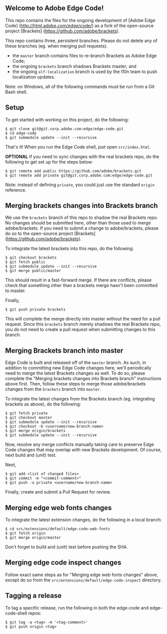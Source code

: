 Welcome to Adobe Edge Code!
---------------------------

This repo contains the files for the ongoing development of [Adobe Edge Code] (http://html.adobe.com/edge/code/) as a fork of the open-source project [Brackets] (https://github.com/adobe/brackets).

This repo contains three, persistent branches.  Please do not delete any of these branches (eg. when merging pull requests).
- the `master` branch contains files to re-branch Brackets as Adobe Edge Code;
- the ongoing `brackets` branch shadows Brackets master; and
- the ongoing `alf-localization` branch is used by the l10n team to push localization updates.

Note: on Windows, all of the following commands must be run from a Git Bash shell.

## Setup

To get started with working on this project, do the following:

    $ git clone git@git.corp.adobe.com:edge/edge-code.git
    $ cd edge-code
    $ git submodule update --init --recursive

That's it!  When you run the Edge Code shell, just open `src/index.html`.

**OPTIONAL** If you need to sync changes with the real brackets repo, do the following to get set up for the steps below:

    $ git remote add public https://github.com/adobe/brackets.git
    $ git remote add private git@git.corp.adobe.com:edge/edge-code.git

Note: instead of defining `private`, you could just use the standard `origin` reference.

## Merging brackets changes into Brackets branch

We use the `brackets` branch of this repo to shadow the real Brackets repo.  No changes should be submitted here, other than those used to merge adobe/brackets.  If you need to submit a change to adobe/brackets, please do so to the open-source project [Brackets] (https://github.com/adobe/brackets).

To integrate the latest brackets into this repo, do the following:

    $ git checkout brackets
    $ git fetch public
    $ git submodule update --init --recursive
    $ git merge public/master
    
This should result in a fast-forward merge.  If there are conflicts, please check that something other than a brackets merge hasn't been committed to master.

Finally, 

    $ git push private brackets

This will complete the merge directly into master without the need for a pull request.  Since this `brackets` branch merely shadows the real Brackets repo, you do not need to create a pull request when submitting changes to this branch.

## Merging Brackets branch into master

Edge Code is built and released off of the `master` branch.  As such, in addition to committing new Edge Code changes here, we'll periodically need to merge the latest Brackets changes as well.  To do so, please complete the "Merging brackets changes into Brackets branch" instructions above first.  Then, follow these steps to merge those adobe/brackets changes from the `brackets` branch into `master`.

To integrate the latest changes from the Brackets branch (eg. integrating brackets as above), do the following:

    $ git fetch private
    $ git checkout master
    $ git submodule update --init --recursive
    $ git checkout -b <username/new-branch-name>
    $ git merge origin/brackets
    $ git submodule update --init --recursive
    
Now, resolve any merge conflicts manually taking care to preserve Edge Code changes that may overlap with new Brackets development.  Of course, next build and (unit) test.

Next,

    $ git add <list of changed files>
    $ git commit -m "<commit-comment>"
    $ git push -u private <username/new-branch-name>
    
Finally, create and submit a Pull Request for review.

## Merging edge web fonts changes

To integrate the latest extension changes, do the following in a local branch:

    $ cd src/extensions/default/edge-code-web-fonts
    $ git fetch origin
    $ git merge origin/master

Don't forget to build and (unit) test before pushing the SHA.

## Merging edge code inspect changes

Follow exact same steps as for "Merging edge web fonts changes" above, except do so from the `src/extensions/default/edge-code-inspect` directory.

## Tagging a release
To tag a specific release, run the following in both the edge-code and edge-code-shell repos:

    $ git tag -a <tag> -m '<tag-comment>'
    $ git push origin <tag>
